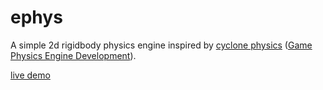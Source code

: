 # ephys

A simple 2d rigidbody physics engine inspired by [cyclone physics](https://github.com/idmillington/cyclone-physics/) ([Game Physics Engine Development](https://www.amazon.com/Game-Physics-Engine-Development-Commercial-Grade/dp/0123819768)).

[live demo](https://asherhe.github.io/ephys/)

